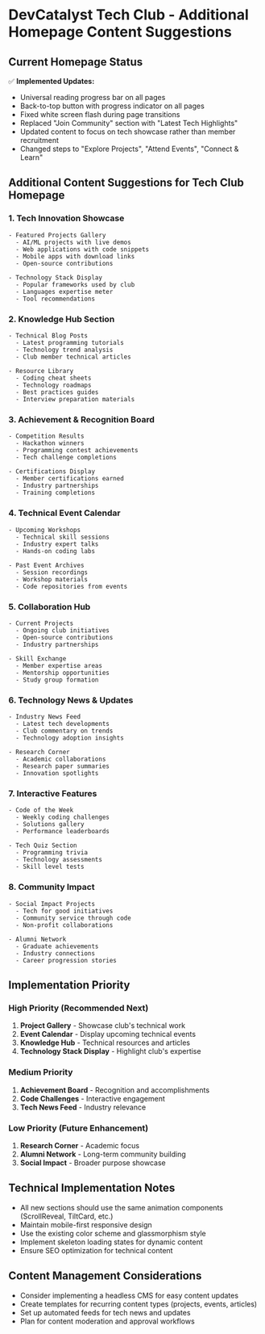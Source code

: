 # DevCatalyst Tech Club - Additional Homepage Content Suggestions

## Current Homepage Status
✅ **Implemented Updates:**
- Universal reading progress bar on all pages
- Back-to-top button with progress indicator on all pages
- Fixed white screen flash during page transitions
- Replaced "Join Community" section with "Latest Tech Highlights"
- Updated content to focus on tech showcase rather than member recruitment
- Changed steps to "Explore Projects", "Attend Events", "Connect & Learn"

## Additional Content Suggestions for Tech Club Homepage

### 1. **Tech Innovation Showcase**
```
- Featured Projects Gallery
  - AI/ML projects with live demos
  - Web applications with code snippets
  - Mobile apps with download links
  - Open-source contributions

- Technology Stack Display
  - Popular frameworks used by club
  - Languages expertise meter
  - Tool recommendations
```

### 2. **Knowledge Hub Section**
```
- Technical Blog Posts
  - Latest programming tutorials
  - Technology trend analysis
  - Club member technical articles
  
- Resource Library
  - Coding cheat sheets
  - Technology roadmaps
  - Best practices guides
  - Interview preparation materials
```

### 3. **Achievement & Recognition Board**
```
- Competition Results
  - Hackathon winners
  - Programming contest achievements  
  - Tech challenge completions

- Certifications Display
  - Member certifications earned
  - Industry partnerships
  - Training completions
```

### 4. **Technical Event Calendar**
```
- Upcoming Workshops
  - Technical skill sessions
  - Industry expert talks
  - Hands-on coding labs

- Past Event Archives
  - Session recordings
  - Workshop materials
  - Code repositories from events
```

### 5. **Collaboration Hub**
```
- Current Projects
  - Ongoing club initiatives
  - Open-source contributions
  - Industry partnerships

- Skill Exchange
  - Member expertise areas
  - Mentorship opportunities
  - Study group formation
```

### 6. **Technology News & Updates**
```
- Industry News Feed
  - Latest tech developments
  - Club commentary on trends
  - Technology adoption insights

- Research Corner
  - Academic collaborations
  - Research paper summaries
  - Innovation spotlights
```

### 7. **Interactive Features**
```
- Code of the Week
  - Weekly coding challenges
  - Solutions gallery
  - Performance leaderboards

- Tech Quiz Section
  - Programming trivia
  - Technology assessments
  - Skill level tests
```

### 8. **Community Impact**
```
- Social Impact Projects
  - Tech for good initiatives
  - Community service through code
  - Non-profit collaborations

- Alumni Network
  - Graduate achievements
  - Industry connections
  - Career progression stories
```

## Implementation Priority

### **High Priority (Recommended Next)**
1. **Project Gallery** - Showcase club's technical work
2. **Event Calendar** - Display upcoming technical events
3. **Knowledge Hub** - Technical resources and articles
4. **Technology Stack Display** - Highlight club's expertise

### **Medium Priority**
1. **Achievement Board** - Recognition and accomplishments
2. **Code Challenges** - Interactive engagement
3. **Tech News Feed** - Industry relevance

### **Low Priority (Future Enhancement)**
1. **Research Corner** - Academic focus
2. **Alumni Network** - Long-term community building
3. **Social Impact** - Broader purpose showcase

## Technical Implementation Notes

- All new sections should use the same animation components (ScrollReveal, TiltCard, etc.)
- Maintain mobile-first responsive design
- Use the existing color scheme and glassmorphism style
- Implement skeleton loading states for dynamic content
- Ensure SEO optimization for technical content

## Content Management Considerations

- Consider implementing a headless CMS for easy content updates
- Create templates for recurring content types (projects, events, articles)
- Set up automated feeds for tech news and updates
- Plan for content moderation and approval workflows